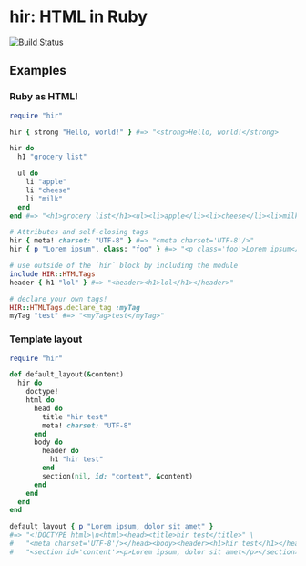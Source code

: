 # hir: HTML in Ruby

[![Build Status](https://secure.travis-ci.org/jacksonwillis/hir.png?branch=master)](http://travis-ci.org/jacksonwillis/hir)

## Examples

### Ruby as HTML!

```ruby
require "hir"

hir { strong "Hello, world!" } #=> "<strong>Hello, world!</strong>

hir do
  h1 "grocery list"

  ul do
    li "apple"
    li "cheese"
    li "milk"
  end
end #=> "<h1>grocery list</h1><ul><li>apple</li><li>cheese</li><li>milk</li></ul>"

# Attributes and self-closing tags
hir { meta! charset: "UTF-8" } #=> "<meta charset='UTF-8'/>"
hir { p "Lorem ipsum", class: "foo" } #=> "<p class='foo'>Lorem ipsum</p>"

# use outside of the `hir` block by including the module
include HIR::HTMLTags
header { h1 "lol" } #=> "<header><h1>lol</h1></header>"

# declare your own tags!
HIR::HTMLTags.declare_tag :myTag
myTag "test" #=> "<myTag>test</myTag>"
```

### Template layout

```ruby
require "hir"

def default_layout(&content)
  hir do
    doctype!
    html do
      head do
        title "hir test"
        meta! charset: "UTF-8"
      end
      body do
        header do
          h1 "hir test"
        end
        section(nil, id: "content", &content)
      end
    end
  end
end

default_layout { p "Lorem ipsum, dolor sit amet" }
#=> "<!DOCTYPE html>\n<html><head><title>hir test</title>" \
#   "<meta charset='UTF-8'/></head><body><header><h1>hir test</h1></header>" \
#   "<section id='content'><p>Lorem ipsum, dolor sit amet</p></section></body></html>"
```
